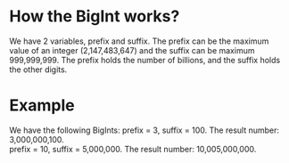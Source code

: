 # How the BigInt works?

We have 2 variables, prefix and suffix.
The prefix can be the maximum value of an integer (2,147,483,647) and the suffix can be maximum 999,999,999.
The prefix holds the number of billions, and the suffix holds the other digits.

# Example
We have the following BigInts: 
prefix = 3, suffix = 100. The result number: 3,000,000,100.                 
prefix = 10, suffix = 5,000,000. The result number: 10,005,000,000.
